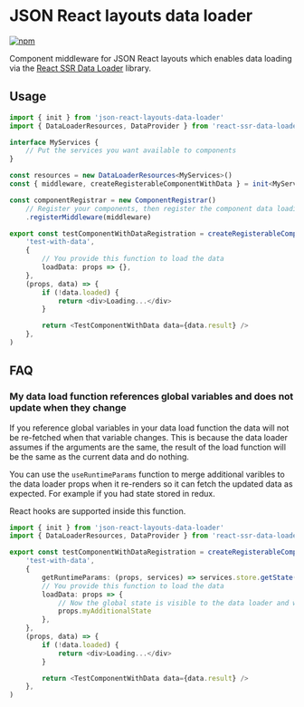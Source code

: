 # JSON React layouts data loader

[![npm](https://img.shields.io/npm/v/json-react-layouts-data-loader)](https://www.npmjs.com/package/json-react-layouts-data-loader)

Component middleware for JSON React layouts which enables data loading via the [React SSR Data Loader](https://www.npmjs.com/package/react-ssr-data-loader) library.

## Usage

```ts
import { init } from 'json-react-layouts-data-loader'
import { DataLoaderResources, DataProvider } from 'react-ssr-data-loader'

interface MyServices {
    // Put the services you want available to components
}

const resources = new DataLoaderResources<MyServices>()
const { middleware, createRegisterableComponentWithData } = init<MyServices>(resources)

const componentRegistrar = new ComponentRegistrar()
    // Register your components, then register the component data loading middleware
    .registerMiddleware(middleware)

export const testComponentWithDataRegistration = createRegisterableComponentWithData(
    'test-with-data',
    {
        // You provide this function to load the data
        loadData: props => {},
    },
    (props, data) => {
        if (!data.loaded) {
            return <div>Loading...</div>
        }

        return <TestComponentWithData data={data.result} />
    },
)
```

## FAQ

### My data load function references global variables and does not update when they change

If you reference global variables in your data load function the data will not be re-fetched when that variable changes. This is because the data loader assumes if the arguments are the same, the result of the load function will be the same as the current data and do nothing.

You can use the `useRuntimeParams` function to merge additional varibles to the data loader props when it re-renders so it can fetch the updated data as expected. For example if you had state stored in redux.

React hooks are supported inside this function.

```ts
import { init } from 'json-react-layouts-data-loader'
import { DataLoaderResources, DataProvider } from 'react-ssr-data-loader'

export const testComponentWithDataRegistration = createRegisterableComponentWithData(
    'test-with-data',
    {
        getRuntimeParams: (props, services) => services.store.getState().myAdditionalState
        // You provide this function to load the data
        loadData: props => {
            // Now the global state is visible to the data loader and will make up the cache key so changes to myAdditionalState will cause the data to be re-loaded
            props.myAdditionalState
        },
    },
    (props, data) => {
        if (!data.loaded) {
            return <div>Loading...</div>
        }

        return <TestComponentWithData data={data.result} />
    },
)
```
